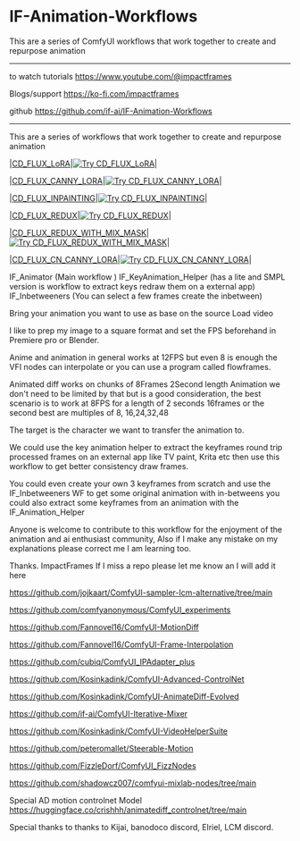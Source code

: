 # IF-Animation-Workflows
This are a series of ComfyUI workflows that work together to create and repurpose animation
                                   
--------------------------------------------------------

to watch tutorials
https://www.youtube.com/@impactframes

Blogs/support
https://ko-fi.com/impactframes

github 
https://github.com/if-ai/IF-Animation-Workflows

--------------------------------------------------------
This are a series of workflows that work together to create and repurpose animation 


|[CD_FLUX_LoRA](workflows/CD_FLUX_LoRA.json)|[![Try CD_FLUX_LoRA](https://beta.app.comfydeploy.com/button)](https://beta.app.comfydeploy.com/home?gpu=A10G&comfyui_version=a7fe0a94dee08754f97b0171e15c1f2271aa37be&timeout=15&nodes=&workflowLink=https%3A%2F%2Fraw.githubusercontent.com%2Fif-ai%2FIF-Animation-Workflows%2Frefs%2Fheads%2Fmain%2FCD_FLUX_LoRA.json)|

|[CD_FLUX_CANNY_LORA](workflows/CD_FLUX_CANNY_LORA.json)|[![Try CD_FLUX_CANNY_LORA](https://beta.app.comfydeploy.com/button)](https://beta.app.comfydeploy.com/home?gpu=A10G&comfyui_version=a7fe0a94dee08754f97b0171e15c1f2271aa37be&timeout=15&nodes=&workflowLink=https%3A%2F%2Fraw.githubusercontent.com%2Fif-ai%2FIF-Animation-Workflows%2Frefs%2Fheads%2Fmain%2FCD_FLUX_CANNY_LORA.json)|

|[CD_FLUX_INPAINTING](workflows/CD_FLUX_INPAINTING.json)|[![Try CD_FLUX_INPAINTING](https://beta.app.comfydeploy.com/button)](https://beta.app.comfydeploy.com/home?gpu=A10G&comfyui_version=a7fe0a94dee08754f97b0171e15c1f2271aa37be&timeout=15&nodes=&workflowLink=https%3A%2F%2Fraw.githubusercontent.com%2Fif-ai%2FIF-Animation-Workflows%2Frefs%2Fheads%2Fmain%2FCD_FLUX_INPAINTING.json)|

|[CD_FLUX_REDUX](workflows/CD_FLUX_REDUX.json)|[![Try CD_FLUX_REDUX](https://beta.app.comfydeploy.com/button)](https://beta.app.comfydeploy.com/home?gpu=A10G&comfyui_version=a7fe0a94dee08754f97b0171e15c1f2271aa37be&timeout=15&nodes=&workflowLink=https%3A%2F%2Fraw.githubusercontent.com%2Fif-ai%2FIF-Animation-Workflows%2Frefs%2Fheads%2Fmain%2FCD_FLUX_REDUX.json)|

|[CD_FLUX_REDUX_WITH_MIX_MASK](workflows/CD_FLUX_REDUX_WITH_MIX_MASK.json)|[![Try CD_FLUX_REDUX_WITH_MIX_MASK](https://beta.app.comfydeploy.com/button)](https://beta.app.comfydeploy.com/home?gpu=A10G&comfyui_version=a7fe0a94dee08754f97b0171e15c1f2271aa37be&timeout=15&nodes=&workflowLink=https%3A%2F%2Fraw.githubusercontent.com%2Fif-ai%2FIF-Animation-Workflows%2Frefs%2Fheads%2Fmain%2FCD_FLUX_REDUX_WITH_MIX_MASK.json)|

|[CD_FLUX_CN_CANNY_LORA](workflows/CD_FLUX_CN_CANNY_LORA.json)|[![Try CD_FLUX_CN_CANNY_LORA](https://beta.app.comfydeploy.com/button)](https://beta.app.comfydeploy.com/home?gpu=A10G&comfyui_version=a7fe0a94dee08754f97b0171e15c1f2271aa37be&timeout=15&nodes=&workflowLink=https%3A%2F%2Fraw.githubusercontent.com%2Fif-ai%2FIF-Animation-Workflows%2Frefs%2Fheads%2Fmain%2FCD_FLUX_CN_CANNY_LORA.json)|


IF_Animator (Main workflow )
IF_KeyAnimation_Helper (has a lite and SMPL version is workflow to extract keys redraw them on a external app)
IF_Inbetweeners (You can select a few frames create the inbetween)

Bring your animation you want to use as base on the source Load video 

I like to prep my image to a square format and set the FPS beforehand in Premiere pro or Blender. 

Anime and animation in general works at 12FPS but even 8 is enough the VFI nodes can interpolate or you can use a program called flowframes.

Animated diff works on chunks of 8Frames 2Second length Animation we don't need to be limited by that but is a good consideration, the best scenario is to work at 8FPS for a length of 2 seconds 16frames or the second best are multiples of 8, 16,24,32,48

The target is the character we want to transfer the animation to.

We could use the key animation helper to extract the keyframes round trip processed frames on an external app like TV paint, Krita etc then use this workflow to get better consistency draw frames.

You could even create your own 3 keyframes from scratch and use the IF_Inbetweeners WF to get some original animation with in-betweens you could also extract some keyframes from an animation with the IF_Animation_Helper 

Anyone is welcome to contribute to this workflow for the enjoyment of the animation and ai enthusiast community, Also if I make any mistake on my explanations please correct me I am learning too.

Thanks.
ImpactFrames
If I miss a repo please let me know an I will add it here

https://github.com/jojkaart/ComfyUI-sampler-lcm-alternative/tree/main

https://github.com/comfyanonymous/ComfyUI_experiments

https://github.com/Fannovel16/ComfyUI-MotionDiff

https://github.com/Fannovel16/ComfyUI-Frame-Interpolation

https://github.com/cubiq/ComfyUI_IPAdapter_plus

https://github.com/Kosinkadink/ComfyUI-Advanced-ControlNet

https://github.com/Kosinkadink/ComfyUI-AnimateDiff-Evolved

https://github.com/if-ai/ComfyUI-Iterative-Mixer

https://github.com/Kosinkadink/ComfyUI-VideoHelperSuite

https://github.com/peteromallet/Steerable-Motion

https://github.com/FizzleDorf/ComfyUI_FizzNodes

https://github.com/shadowcz007/comfyui-mixlab-nodes/tree/main

Special AD motion controlnet Model
https://huggingface.co/crishhh/animatediff_controlnet/tree/main

Special thanks to thanks to Kijai, banodoco discord, Elriel, LCM discord.

    

